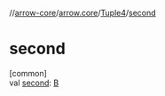 //[arrow-core](../../../index.md)/[arrow.core](../index.md)/[Tuple4](index.md)/[second](second.md)

# second

[common]\
val [second](second.md): [B](index.md)
